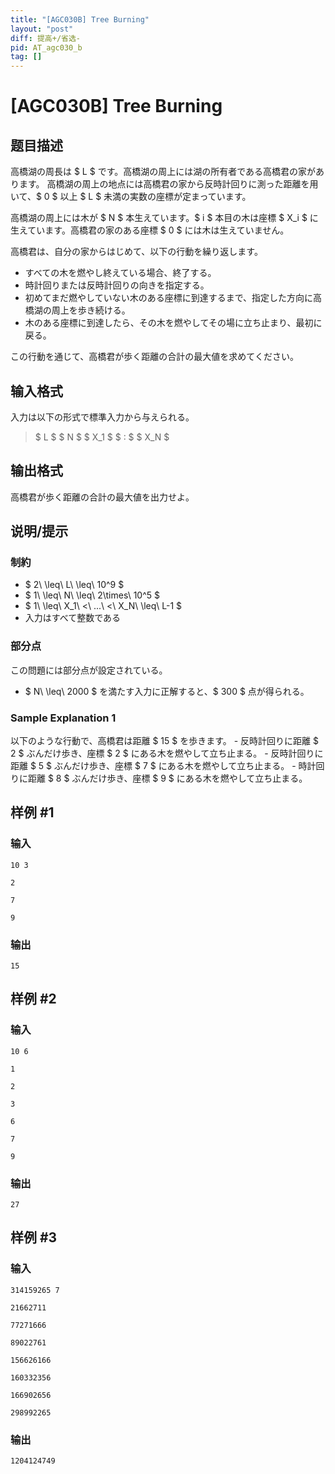 ```yaml
---
title: "[AGC030B] Tree Burning"
layout: "post"
diff: 提高+/省选-
pid: AT_agc030_b
tag: []
---
```


# [AGC030B] Tree Burning

## 题目描述

[problemUrl]: https://atcoder.jp/contests/agc030/tasks/agc030_b

高橋湖の周長は $ L $ です。高橋湖の周上には湖の所有者である高橋君の家があります。 高橋湖の周上の地点には高橋君の家から反時計回りに測った距離を用いて、$ 0 $ 以上 $ L $ 未満の実数の座標が定まっています。

高橋湖の周上には木が $ N $ 本生えています。$ i $ 本目の木は座標 $ X_i $ に生えています。高橋君の家のある座標 $ 0 $ には木は生えていません。

高橋君は、自分の家からはじめて、以下の行動を繰り返します。

- すべての木を燃やし終えている場合、終了する。
- 時計回りまたは反時計回りの向きを指定する。
- 初めてまだ燃やしていない木のある座標に到達するまで、指定した方向に高橋湖の周上を歩き続ける。
- 木のある座標に到達したら、その木を燃やしてその場に立ち止まり、最初に戻る。

この行動を通じて、高橋君が歩く距離の合計の最大値を求めてください。

## 输入格式

入力は以下の形式で標準入力から与えられる。

> $ L $ $ N $ $ X_1 $ $ : $ $ X_N $

## 输出格式

高橋君が歩く距離の合計の最大値を出力せよ。

## 说明/提示

### 制約

- $ 2\ \leq\ L\ \leq\ 10^9 $
- $ 1\ \leq\ N\ \leq\ 2\times\ 10^5 $
- $ 1\ \leq\ X_1\ <\ ...\ <\ X_N\ \leq\ L-1 $
- 入力はすべて整数である

### 部分点

この問題には部分点が設定されている。

- $ N\ \leq\ 2000 $ を満たす入力に正解すると、$ 300 $ 点が得られる。

### Sample Explanation 1

以下のような行動で、高橋君は距離 $ 15 $ を歩きます。 - 反時計回りに距離 $ 2 $ ぶんだけ歩き、座標 $ 2 $ にある木を燃やして立ち止まる。 - 反時計回りに距離 $ 5 $ ぶんだけ歩き、座標 $ 7 $ にある木を燃やして立ち止まる。 - 時計回りに距離 $ 8 $ ぶんだけ歩き、座標 $ 9 $ にある木を燃やして立ち止まる。

## 样例 #1

### 输入

```
10 3
2
7
9
```

### 输出

```
15
```

## 样例 #2

### 输入

```
10 6
1
2
3
6
7
9
```

### 输出

```
27
```

## 样例 #3

### 输入

```
314159265 7
21662711
77271666
89022761
156626166
160332356
166902656
298992265
```

### 输出

```
1204124749
```

